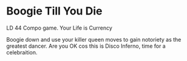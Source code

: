 # Boogie Till You Die

LD 44 Compo game. Your Life is Currency

Boogie down and use your killer queen moves to gain notoriety as the greatest dancer.
Are you OK cos this is Disco Inferno, time for a celebraition.